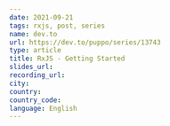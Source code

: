 ```yaml
---
date: 2021-09-21
tags: rxjs, post, series
name: dev.to
url: https://dev.to/puppo/series/13743
type: article
title: RxJS - Getting Started
slides_url:
recording_url:
city:
country:
country_code:
language: English
---
```

